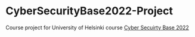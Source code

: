 # CyberSecurityBase2022-Project

Course project for University of Helsinki course [Cyber Secuirty Base 2022](https://cybersecuritybase.mooc.fi/)
